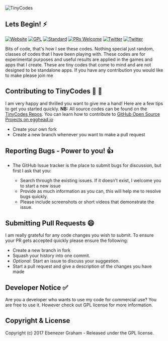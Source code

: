 <img src="https://cdn.rawgit.com/ebenezergraham/TinyCodes/2c030f45/TinyCodes.png" alt="TinyCodes" align="center">

## Lets Begin! :zap:


[![Website](	https://img.shields.io/website-up-down-green-red/http/shields.io.svg?label=my-website)](https://www.pactmart.com)
[![GPL](https://img.shields.io/aur/license/yaourt.svg)](https://opensource.org/licenses/GPL-3.0)
[![Standard](https://img.shields.io/badge/code_style-standard-brightgreen.svg)](http://queue.acm.org/detail.cfm?id=2063168)
[![PRs Welcome](https://img.shields.io/badge/PRs-welcome-brightgreen.svg?style=flat-square)](http://makeapullrequest.com)
[![Twitter](https://img.shields.io/twitter/url/http/shields.io.svg?style=social)](https://www.twitter.com/ebenezergraham)
[![Twitter](https://img.shields.io/twitter/follow/espadrine.svg?style=social&label=Follow)](https://www.twitter.com/ebenezergraham)

Bits of code, that's how I see these codes. Nothing special just random, classes of codes that I have been playing with. These codes are for experimental purposes and useful results are applied in the games and apps that I create. These are tiny codes that come to mind and are not designed to be standalone apps. If you have any contribution you would like to make please join me

## Contributing to TinyCodes  :seedling: :seedling:

I am very happy and thrilled you want to give me a hand! Here are a few tips to get you started quickly. **NB:** All source codes can be found on the [TinyCodes Repos](https://github.com/ebenezergraham/TinyCodes). You can learn how to contribute to [GitHub Open Source Projects on egghead.io](https://egghead.io/courses/how-to-contribute-to-an-open-source-project-on-github)

- Create your own fork
- Create a new branch whenever you want to make a pull request
 
## Reporting Bugs - Power to you! :+1:

- The GitHub Issue tracker is the place to submit bugs for discussion, but first I ask that you:

    - Search through the existing issues. If it doesn't exist, I welcome you to start a new issue 
    - Provide as much information as you can, this will help me to resolve bugs quickly.
    - Please include screenshots or short videos that demonstrate the issue.

## Submitting Pull Requests :smile:

I am really grateful for any code changes you wish to submit. To ensure your PR gets accepted quickly please ensure the following:

- Create a new branch in fork
- Squash your history into one commit.
- _Optional_: Start an issue to discuss your suggestion. 
- Start a pull request and give a description of the changes you have made

## Developer Notice :white_check_mark:
Are you a developer who wants to use my code for commercial use? You are free to use it. However check out GPL license for more information.


## Copyright & License

Copyright (c) 2017 Ebenezer Graham - Released under the GPL license.